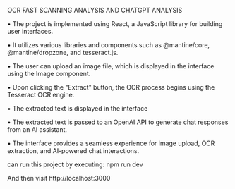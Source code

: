 OCR FAST SCANNING ANALYSIS AND CHATGPT ANALYSIS

• The project is implemented using React, a JavaScript library for building user interfaces.

• It utilizes various libraries and components such as @mantine/core, @mantine/dropzone, and tesseract.js.

• The user can upload an image file, which is displayed in the interface using the Image component.

• Upon clicking the "Extract" button, the OCR process begins using the Tesseract OCR engine.

• The extracted text is displayed in the interface

• The extracted text is passed to an OpenAI API to generate chat responses from an AI assistant.

• The interface provides a seamless experience for image upload, OCR extraction, and AI-powered chat interactions.

can run this project by executing:
npm run dev

And then visit http://localhost:3000

